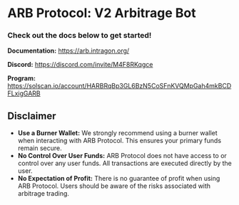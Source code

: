 # ARB Protocol: V2 Arbitrage Bot 
### Check out the docs below to get started!

**Documentation:** https://arb.intragon.org/

**Discord:** https://discord.com/invite/M4F8RKqgce

**Program:** https://solscan.io/account/HARBRqBp3GL6BzN5CoSFnKVQMpGah4mkBCDFLxigGARB

## Disclaimer

- **Use a Burner Wallet:** We strongly recommend using a burner wallet when interacting with ARB Protocol. This ensures your primary funds remain secure.
- **No Control Over User Funds:** ARB Protocol does not have access to or control over any user funds. All transactions are executed directly by the user.
- **No Expectation of Profit:** There is no guarantee of profit when using ARB Protocol. Users should be aware of the risks associated with arbitrage trading.